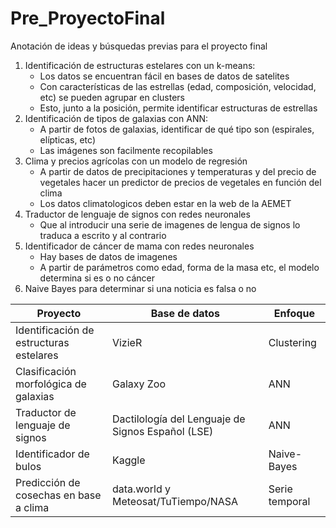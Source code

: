 # Pre_ProyectoFinal
Anotación de ideas y búsquedas previas para el proyecto final

1. Identificación de estructuras estelares con un k-means:
   - Los datos se encuentran fácil en bases de datos de satelites
   - Con características de las estrellas (edad, composición, velocidad, etc) se pueden agrupar en clusters
   - Esto, junto a la posición, permite identificar estructuras de estrellas
2. Identificación de tipos de galaxias con ANN:
   - A partir de fotos de galaxias, identificar de qué tipo son (espirales, elípticas, etc)
   - Las imágenes son facilmente recopilables
3. Clima y precios agrícolas con un modelo de regresión
   - A partir de datos de precipitaciones y temperaturas y del precio de vegetales hacer un predictor de precios de vegetales en función del clima
   - Los datos climatologicos deben estar en la web de la AEMET
4. Traductor de lenguaje de signos con redes neuronales
   - Que al introducir una serie de imagenes de lengua de signos lo traduca a escrito y al contrario
5. Identificador de cáncer de mama con redes neuronales
   - Hay bases de datos de imagenes
   - A partir de parámetros como edad, forma de la masa etc, el modelo determina si es o no cáncer
6. Naive Bayes para determinar si una noticia es falsa o no

| Proyecto   | Base de datos | Enfoque|
|------------|---------------|--------------|
| Identificación de estructuras estelares | VizieR | Clustering |
| Clasificación morfológica de galaxias | Galaxy Zoo| ANN    |
| Traductor de lenguaje de signos | Dactilología del Lenguaje de Signos Español (LSE)   | ANN|
| Identificador de bulos| Kaggle | Naive-Bayes|
| Predicción de cosechas en base a clima | data.world y Meteosat/TuTiempo/NASA | Serie temporal |
